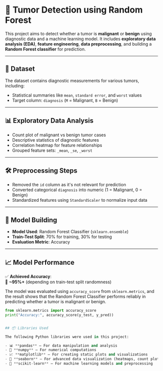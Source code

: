 
# 🧪 Tumor Detection using Random Forest

This project aims to detect whether a tumor is **malignant** or **benign** using diagnostic data and a machine learning model. It includes **exploratory data analysis (EDA)**, **feature engineering**, **data preprocessing**, and building a **Random Forest classifier** for prediction.

---

## 📁 Dataset

The dataset contains diagnostic measurements for various tumors, including:
- Statistical summaries like `mean`, `standard error`, and `worst` values
- Target column: `diagnosis` (`M` = Malignant, `B` = Benign)

---

## 📊 Exploratory Data Analysis

- Count plot of malignant vs benign tumor cases
- Descriptive statistics of diagnostic features
- Correlation heatmap for feature relationships
- Grouped feature sets: `_mean`, `_se`, `_worst`

---

## 🛠️ Preprocessing Steps

- Removed the `id` column as it's not relevant for prediction
- Converted categorical `diagnosis` into numeric (1 = Malignant, 0 = Benign)
- Standardized features using `StandardScaler` to normalize input data

---

## 🤖 Model Building

- **Model Used**: Random Forest Classifier (`sklearn.ensemble`)
- **Train-Test Split**: 70% for training, 30% for testing
- **Evaluation Metric**: Accuracy

---

## 📈 Model Performance

✅ **Achieved Accuracy**:  
🎯 **~95%+** (depending on train-test split randomness)

The model was evaluated using `accuracy_score` from `sklearn.metrics`, and the result shows that the Random Forest Classifier performs reliably in predicting whether a tumor is malignant or benign.

```python
from sklearn.metrics import accuracy_score
print("Accuracy:", accuracy_score(y_test, y_pred))


## 📦 Libraries Used

The following Python libraries were used in this project:

- 📊 **pandas** – For data manipulation and analysis  
- 🧮 **numpy** – For numerical computations  
- 📈 **matplotlib** – For creating static plots and visualizations  
- 🎨 **seaborn** – For advanced data visualization (heatmaps, count plots)  
- 🤖 **scikit-learn** – For machine learning models and preprocessing




